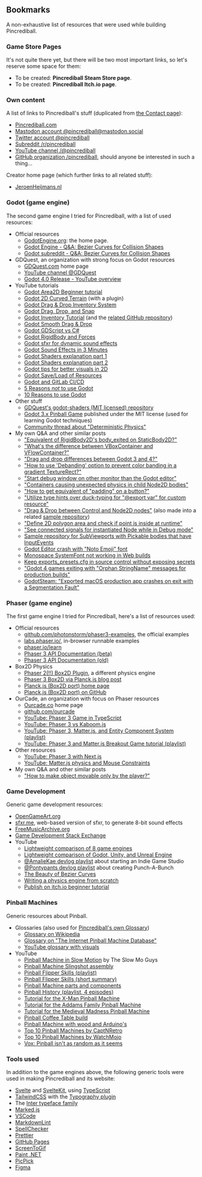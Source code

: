 ## Bookmarks

A non-exhaustive list of resources that were used while building Pincrediball.

### Game Store Pages

It's not quite there yet, but there will be two most important links, so let's reserve some space for them:

- To be created: **Pincrediball Steam Store page**.
- To be created: **Pincrediball Itch.io page**.

### Own content

A list of links to Pincrediball's stuff (duplicated from [the Contact page](/contact)):

- [Pincrediball.com](https://pincrediball.com)
- [Mastodon account @pincrediball@mastodon.social](https://mastodon.social/@pincrediball)
- [Twitter account @pincrediball](https://twitter.com/pincrediball)
- [Subreddit /r/pincrediball](https://www.reddit.com/r/pincrediball/)
- [YouTube channel /@pincrediball](https://www.youtube.com/@pincrediball)
- [GitHub organization /pincrediball](https://github.com/pincrediball), should anyone be interested in such a thing...

Creator home page (which further links to all related stuff):

- [JeroenHeijmans.nl](https://jeroenheijmans.nl)

### Godot (game engine)

The second game engine I tried for Pincrediball, with a list of used resources:

- Official resources
  - [GodotEngine.org](https://godotengine.org/): the home page.
  - [Godot Engine - Q&A: Bezier Curves for Collision Shapes](https://godotengine.org/qa/23638/why-arent-there-bezier-curves-for-collision-shape-creation)
  - [Godot subreddit - Q&A: Bezier Curves for Collision Shapes](https://www.reddit.com/r/godot/comments/bbj4sv/creating_a_curved_collision_shape_2d/)
- GDQuest, an organization with strong focus on Godot resources
  - [GDQuest.com](https://www.gdquest.com/) home page
  - [YouTube channel @GDQuest](https://www.youtube.com/@Gdquest)
  - [Godot 4.0 Release - YouTube overview](https://www.youtube.com/watch?v=chXAjMQrcZk)
- YouTube tutorials
  - [Godot Area2D Beginner tutorial](https://www.youtube.com/watch?v=cQyyD-ykAHU)
  - [Godot 2D Curved Terrain](https://www.youtube.com/watch?v=45PldDNCQhw) (with a plugin)
  - [Godot Drag & Drop Inventory System](https://www.youtube.com/watch?v=dZYlwmBCziM)
  - [Godot Drag, Drop, and Snap](https://www.youtube.com/watch?v=oN_28jlj8j4)
  - [Godot Inventory Tutorial](https://www.youtube.com/watch?v=rdUgf6r7w2Q) (and the [related GitHub repository](https://github.com/uheartbeast/inventory-tutorial))
  - [Godot Smooth Drag & Drop](https://www.youtube.com/watch?v=iSpWZzL2i1o)
  - [Godot GDScript vs C#](https://www.youtube.com/watch?v=zq7lsT-phx8)
  - [Godot RigidBody and Forces](https://www.youtube.com/watch?v=XSFkAzXQSWE)
  - [Godot sfxr for dynamic sound effects](https://www.youtube.com/watch?v=q1jVDXBAjSo)
  - [Godot Sound Effects in 3 Minutes](https://www.youtube.com/watch?v=30fCw3qZCNw)
  - [Godot Shaders explanation part 1](https://www.youtube.com/watch?v=1pJyYtBAHks)
  - [Godot Shaders explanation part 2](https://www.youtube.com/watch?v=KVTa2xkly1g)
  - [Godot tips for better visuals in 2D](https://www.youtube.com/watch?v=WO_kBYqAQwU)
  - [Godot Save/Load of Resources](https://www.youtube.com/watch?v=wSq1QJ-g91M)
  - [Godot and GitLab CI/CD](https://www.youtube.com/watch?v=rUwm1V_-JIo)
  - [5 Reasons _not_ to use Godot](https://www.youtube.com/watch?v=zHSr9VETfdE)
  - [10 Reasons to use Godot](https://www.youtube.com/watch?v=1t2xKpVyZYg)
- Other stuff
  - [GDQuest's godot-shaders (MIT licensed) repository](https://github.com/GDQuest/godot-shaders)
  - [Godot 3.x Pinball Game](https://github.com/dbisdorf/professor-pinball) published under the MIT license (used for learning Godot techniques)
  - [Community thread about "Deterministic Physics"](https://godotengine.org/qa/50533/making-physics-fully-deterministic)
- My own Q&A and other similar posts
  - ["Equivalent of RigidBody2D's body_exited on StaticBody2D?"](https://gamedev.stackexchange.com/q/204774/16701)
  - ["What's the difference between VBoxContainer and VFlowContainer?"](https://gamedev.stackexchange.com/q/204805/16701)
  - ["Drag and drop differences between Godot 3 and 4?"](https://gamedev.stackexchange.com/q/204808/16701)
  - ["How to use 'Debanding' option to prevent color banding in a gradient TextureRect?"](https://gamedev.stackexchange.com/q/204876/16701)
  - ["Start debug window on other monitor than the Godot editor"](https://gamedev.stackexchange.com/q/204887/16701)
  - ["Containers causing unexpected physics in child Node2D bodies"](https://github.com/godotengine/godot/issues/74940)
  - ["How to get equivalent of "padding" on a button?"](https://gamedev.stackexchange.com/q/204897/16701)
  - ["Utilize type hints over duck-typing for "@export var" for custom resource"](https://gamedev.stackexchange.com/q/204908/16701)
  - ["Drag & Drop between Control and Node2D nodes"](https://godotengine.org/qa/68370/implement-drag-drop-node2d-from-control-node-space-vice-versa?show=149810#a149810)
    (also made into a related [sample repository](https://github.com/jeroenheijmans/sample-godot-drag-drop-from-control-to-node2d))
  - ["Define 2D polygon area and check if point is inside at runtime"](https://gamedev.stackexchange.com/q/204961/16701)
  - ["See connected signals for instantiated Node while in Debug mode"](https://gamedev.stackexchange.com/q/204967/16701)
  - [Sample repository for SubViewports with Pickable bodies that have InputEvents](https://github.com/jeroenheijmans/sample-godot-sub-viewport-and-input-events)
  - [Godot Editor crash with "Noto Emoji" font](https://github.com/godotengine/godot/issues/75490)
  - [Monospace SystemFont not working in Web builds](https://gamedev.stackexchange.com/q/205090/16701)
  - [Keep exports_presets.cfg in source control without exposing secrets](https://gamedev.stackexchange.com/q/205299/16701)
  - ["Godot 4 games exiting with "Orphan StringName" messages for production builds"](https://gamedev.stackexchange.com/q/206388/16701)
  - [GodotSteam: "Exported macOS production app crashes on exit with a Segmentation Fault"](https://github.com/CoaguCo-Industries/GodotSteam/issues/355)

### Phaser (game engine)

The first game engine I tried for Pincrediball, here's a list of resources used:

- Official resources
  - [github.com/photonstorm/phaser3-examples](https://github.com/photonstorm/phaser3-examples), the official examples
  - [labs.phaser.io/](http://labs.phaser.io/), in-browser runnable examples
  - [phaser.io/learn](https://phaser.io/learn)
  - [Phaser 3 API Documentation (beta)](https://newdocs.phaser.io/docs/3.55.2/Phaser.Game)
  - [Phaser 3 API Documentation (old)](https://photonstorm.github.io/phaser3-docs/Phaser.Game.html)
- Box2D Physics
  - [Phaser 2(!!) Box2D Plugin](http://phaser.io/shop/plugins/box2d), a different physics engine
  - [Phaser 3 Box2D via Planck.js blog post](https://www.emanueleferonato.com/2019/10/12/use-box2d-physics-in-your-phaser-3-projects-with-planck-js-javascript-physics-engine/)
  - [Planck.js (Box2D port) home page](https://piqnt.com/planck.js/)
  - [Planck.js (Box2D port) on GitHub](https://github.com/shakiba/planck.js)
- OurCade, an organization with focus on Phaser resources
  - [Ourcade.co](https://ourcade.co/) home page
  - [github.com/ourcade](https://github.com/ourcade)
  - [YouTube: Phaser 3 Game in TypeScript](https://www.youtube.com/watch?v=tFkMxzHwmDw)
  - [YouTube: Phaser 3 vs Kaboom.js](https://www.youtube.com/watch?v=g4slFm0lows)
  - [YouTube: Phaser 3, Matter.js, and Entity Component System (playlist)](https://www.youtube.com/playlist?list=PLNwtXgWIx3rh4C4bB8oO2CrJflUkLd3Bn)
  - [YouTube: Phaser 3 and Matter.js Breakout Game tutorial (playlist)](https://www.youtube.com/playlist?list=PLNwtXgWIx3rh23MYaPLgqLDePAQgK1kQN)
- Other resources
  - [YouTube: Phaser 3 with Next.js](https://www.youtube.com/watch?v=xRJ787usR5s)
  - [YouTube: Matter.js physics and Mouse Constraints](https://www.youtube.com/watch?v=W-ou_sVlTWk)
- My own Q&A and other similar posts
  - ["How to make object movable only by the player?"](https://gamedev.stackexchange.com/q/204691/16701)

### Game Development

Generic game development resources:

- [OpenGameArt.org](https://opengameart.org/)
- [sfxr.me](https://sfxr.me/), web-based version of sfxr, to generate 8-bit sound effects
- [FreeMusicArchive.org](https://freemusicarchive.org/)
- [Game Development Stack Exchange](https://gamedev.stackexchange.com/)
- YouTube
  - [Lightweight comparison of 8 game engines](https://www.youtube.com/watch?v=MASAqbRMnaM)
  - [Lightweight comparison of Godot, Unity, and Unreal Engine](https://www.youtube.com/watch?v=dphuMHYH_VY)
  - [@AmalieKae devlog playlist](https://www.youtube.com/playlist?list=PL3jzrSFLAusjNpInOVOXT16GNB7aAyyFO) about starting an Indie Game Studio
  - [@Pontypants devlog playlist](https://www.youtube.com/playlist?list=PLQ4Vt6g0IoeN2FAirquiSXtVkMcZYr_Rq) about creating Punch-A-Bunch
  - [The Beauty of Bezier Curves](https://www.youtube.com/watch?v=aVwxzDHniEw)
  - [Writing a physics engine from scratch](https://www.youtube.com/watch?v=lS_qeBy3aQI)
  - [Publish on itch.io beginner tutorial](https://www.youtube.com/watch?v=FyCWXJmord4)

### Pinball Machines

Generic resources about Pinball.

- Glossaries (also used for [Pincrediball's own Glossary](/resources#glossary))
  - [Glossary on Wikipedia](https://en.wikipedia.org/wiki/Glossary_of_pinball_terms)
  - [Glossary on "The Internet Pinball Machine Database"](https://www.ipdb.org/glossary.php)
  - [YouTube glossary with visuals](https://www.youtube.com/watch?v=oAvPRYkHQLY)
- YouTube
  - [Pinball Machine in Slow Motion](https://www.youtube.com/watch?v=Tmg5WOvPKpU) by The Slow Mo Guys
  - [Pinball Machine Slingshot assembly](https://www.youtube.com/watch?v=RGDVdWzWA2M)
  - [Pinball Flipper Skills (playlist)](https://www.youtube.com/watch?v=r_7TQ6wRZdw&list=PL-WQLGFMr97DnxeE1Rmi-wAwa-Vm7D-7i)
  - [Pinball Flipper Skills (short summary)](https://www.youtube.com/watch?v=krnjVxe4iN0)
  - [Pinball Machine parts and components](https://www.youtube.com/watch?v=2CpUgC-yOFg)
  - [Pinball History (playlist, 4 episodes)](https://www.youtube.com/playlist?list=PLDwfKjKd6r1EXcYTT_Dagl2Hi2fIWbjqT)
  - [Tutorial for the X-Man Pinball Machine](https://www.youtube.com/watch?v=EFX2_0nDoMI)
  - [Tutorial for the Addams Family Pinball Machine](https://www.youtube.com/watch?v=XSw7fK6x1mw)
  - [Tutorial for the Medieval Madness Pinball Machine](https://www.youtube.com/watch?v=6wb_x3q3z14&t=866s)
  - [Pinball Coffee Table build](https://www.youtube.com/watch?v=DmYrqO6teW8)
  - [Pinball Machine with wood and Arduino's](https://www.youtube.com/watch?v=y2FeiB1704w)
  - [Top 10 Pinball Machines by CaptNRetro](https://www.youtube.com/watch?v=5b1a0pagrag)
  - [Top 10 Pinball Machines by WatchMojo](https://www.youtube.com/watch?v=tDYmKpHfgtQ)
  - [Vox: Pinball isn't as random as it seems](https://www.youtube.com/watch?v=T1zzyGhA4-g)

### Tools used

In addition to the game engines above, the following generic tools were used in making Pincrediball and its website:

- [Svelte](https://svelte.dev/) and [SvelteKit](https://kit.svelte.dev/), using [TypeScript](https://www.typescriptlang.org/)
- [TailwindCSS](https://tailwindcss.com/) with the [Typography plugin](https://tailwindcss.com/docs/typography-plugin)
- The [Inter typeface family](https://rsms.me/inter/)
- [Marked.js](https://marked.js.org/)
- [VSCode](https://code.visualstudio.com/)
- [MarkdownLint](https://github.com/DavidAnson/vscode-markdownlint)
- [SpellChecker](https://streetsidesoftware.com/vscode-spell-checker/)
- [Prettier](https://prettier.io/)
- [GitHub Pages](https://pages.github.com/)
- [ScreenToGif](https://www.screentogif.com/)
- [Paint .NET](https://www.getpaint.net/)
- [PicPick](https://picpick.app/)
- [Figma](https://www.figma.com/)
